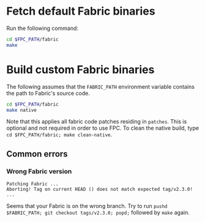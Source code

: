 <!---
Licensed under Creative Commons Attribution 4.0 International License
https://creativecommons.org/licenses/by/4.0/
--->

# Fetch default Fabric binaries

Run the following command:

```bash
cd $FPC_PATH/fabric
make
```

# Build custom Fabric binaries
The following assumes that the `FABRIC_PATH` environment variable contains the path to Fabric's source code.
```bash
cd $FPC_PATH/fabric
make native
```

Note that this applies all fabric code patches residing in `patches`.
This is optional and not required in order to use FPC.
To clean the native build, type `cd $FPC_PATH/fabric; make clean-native`.
## Common errors

### Wrong Fabric version
```
Patching Fabric ...
Aborting! Tag on current HEAD () does not match expected tag/v2.3.0!
...
```

Seems that your Fabric is on the wrong branch.
Try to run `pushd $FABRIC_PATH; git checkout tags/v2.3.0; popd;` followed by `make` again.
